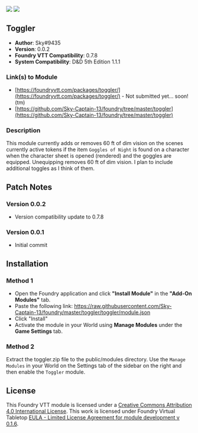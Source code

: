 ![](https://img.shields.io/badge/Foundry-v0.7.8-informational)
![](https://img.shields.io/badge/D&D5e-v1.1.1-informational)

## Toggler

* **Author**: Sky#9435
* **Version**: 0.0.2
* **Foundry VTT Compatibility**: 0.7.8
* **System Compatibility**: D&D 5th Edition 1.1.1

### Link(s) to Module
* [https://foundryvtt.com/packages/toggler/](https://foundryvtt.com/packages/toggler/) - Not submitted yet... soon!(tm)
* [https://github.com/Sky-Captain-13/foundry/tree/master/toggler](https://github.com/Sky-Captain-13/foundry/tree/master/toggler)

### Description
This module currently adds or removes 60 ft of dim vision on the scenes currently active tokens if the item `Goggles of Night` is found on a character when the character sheet is opened (rendered) and the goggles are equipped. Unequipping removes 60 ft of dim vision. I plan to include additional toggles as I think of them.

## Patch Notes
### Version 0.0.2
* Version compatibility update to 0.7.8

### Version 0.0.1
* Initial commit

## Installation
### Method 1
* Open the Foundry application and click **"Install Module"** in the **"Add-On Modules"** tab.
* Paste the following link: https://raw.githubusercontent.com/Sky-Captain-13/foundry/master/toggler/toggler/module.json
* Click "Install"
* Activate the module in your World using **Manage Modules** under the **Game Settings** tab.

### Method 2
Extract the toggler.zip file to the public/modules directory. Use the `Manage Modules` in your World on the Settings tab of the sidebar on the right and then enable the `Toggler` module.

## License
This Foundry VTT module is licensed under a [Creative Commons Attribution 4.0 International License](http://creativecommons.org/licenses/by/4.0/).
This work is licensed under Foundry Virtual Tabletop [EULA - Limited License Agreement for module development v 0.1.6](http://foundryvtt.com/pages/license.html).
